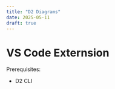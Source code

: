 ```yaml
---
title: "D2 Diagrams"
date: 2025-05-11
draft: true
---
```


# VS Code Externsion

Prerequisites:
- D2 CLI